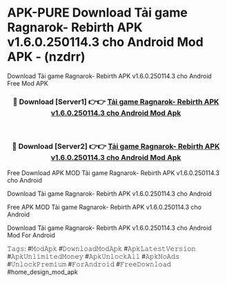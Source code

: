 # APK-PURE Download Tải game Ragnarok- Rebirth APK v1.6.0.250114.3 cho Android Mod APK - (nzdrr)
Download Tải game Ragnarok- Rebirth APK v1.6.0.250114.3 cho Android Free Mod APK

<div align="center">
<h3>🔴 Download [Server1] 👉👉 <a href="https://apk-comot.site?title=Tải_game_Ragnarok-_Rebirth_APK_v1.6.0.250114.3_cho_Android">Tải game Ragnarok- Rebirth APK v1.6.0.250114.3 cho Android Mod Apk</a></h3><br>

<h3>🔴 Download [Server2] 👉👉 <a href="https://apk-comot.site?title=Tải_game_Ragnarok-_Rebirth_APK_v1.6.0.250114.3_cho_Android">Tải game Ragnarok- Rebirth APK v1.6.0.250114.3 cho Android Mod Apk</a></h3>
</div>


Free Download APK MOD Tải game Ragnarok- Rebirth APK v1.6.0.250114.3 cho Android

Download Tải game Ragnarok- Rebirth APK v1.6.0.250114.3 cho Android 

Free APK MOD Tải game Ragnarok- Rebirth APK v1.6.0.250114.3 cho Android 

Download Tải game Ragnarok- Rebirth APK v1.6.0.250114.3 cho Android Mod For Android

𝚃𝚊𝚐𝚜: #𝙼𝚘𝚍𝙰𝚙𝚔 #𝙳𝚘𝚠𝚗𝚕𝚘𝚊𝚍𝙼𝚘𝚍𝙰𝚙𝚔 #𝙰𝚙𝚔𝙻𝚊𝚝𝚎𝚜𝚝𝚅𝚎𝚛𝚜𝚒𝚘𝚗 #𝙰𝚙𝚔𝚄𝚗𝚕𝚒𝚖𝚒𝚝𝚎𝚍𝙼𝚘𝚗𝚎𝚢 #𝙰𝚙𝚔𝚄𝚗𝚕𝚘𝚌𝚔𝙰𝚕𝚕 #𝙰𝚙𝚔𝙽𝚘𝙰𝚍𝚜 #𝚄𝚗𝚕𝚘𝚌𝚔𝙿𝚛𝚎𝚖𝚒𝚞𝚖 #𝙵𝚘𝚛𝙰𝚗𝚍𝚛𝚘𝚒𝚍 #𝙵𝚛𝚎𝚎𝙳𝚘𝚠𝚗𝚕𝚘𝚊𝚍 #home_design_mod_apk